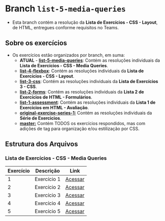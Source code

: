 # Branch ```list-5-media-queries```

- Esta branch contém a resolução da **Lista de Exercícios - CSS - Layout**, de HTML, entregues conforme requisitos no Teams.

## Sobre os exercícios
- Os exercícios estão organizados por branch, em suma:
  - **ATUAL** - [**list-5-media-queries**](https://github.com/chriskryon/fatec-desenvolvimento-web-i/tree/list-5-media-queries): Contém as resoluções individuais da **Lista de Exercícios - CSS - Media Queries**.
  - [**list-4-flexbox**](https://github.com/chriskryon/fatec-desenvolvimento-web-i/tree/list-4-flexbox): Contém as resoluções individuais da **Lista de Exercícios - CSS - Layout**.
  - [**list-3-css**](https://github.com/chriskryon/fatec-desenvolvimento-web-i/tree/list-3-css): Contém as resoluções individuais da **Lista de Exercícios 3 - CSS**.
  - [**list-2-forms**](https://github.com/chriskryon/fatec-desenvolvimento-web-i/tree/list-2-forms): Contém as resoluções individuais da **Lista 2 de Exercícios de HTML - Formulários**.
  - [**list-1-assessment**](https://github.com/chriskryon/fatec-desenvolvimento-web-i/tree/list-1-assessment): Contém as resoluções individuais da **Lista 1 de Exercícios em HTML - Avaliação**.
  - [**original-exercise-series-1:**](https://github.com/chriskryon/fatec-desenvolvimento-web-i/tree/original-exercise-series-1) Contém as resoluções individuais da **Série de Exercicios**.
  - [**master:**](https://github.com/chriskryon/fatec-desenvolvimento-web-i/tree/master) Contém TODOS os exercícios respondidos, mas com adições de tag para organização e/ou estilização por CSS.

## Estrutura dos Arquivos

### **Lista de Exercícios - CSS - Media Queries**
| Exercício | Descrição  | Link  |
|---|---|---|
| 1  | Exercício 1 | [Acessar](https://github.com/chriskryon/fatec-desenvolvimento-web-i/blob/list-5-media-queries/atividade_6/exercicio1.html)  |
| 2  | Exercício 2 | [Acessar](https://github.com/chriskryon/fatec-desenvolvimento-web-i/blob/list-5-media-queries/atividade_6/exercicio2.html)  |
| 3  | Exercício 3 | [Acessar](https://github.com/chriskryon/fatec-desenvolvimento-web-i/blob/list-5-media-queries/atividade_6/exercicio3.html)  |
| 4  | Exercício 4 | [Acessar](https://github.com/chriskryon/fatec-desenvolvimento-web-i/blob/list-5-media-queries/atividade_6/exercicio4.html)  |
| 5  | Exercício 5 | [Acessar](https://github.com/chriskryon/fatec-desenvolvimento-web-i/blob/list-5-media-queries/atividade_6/exercicio5.html)  |